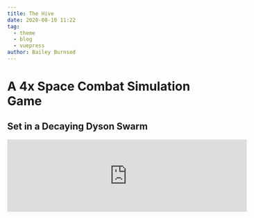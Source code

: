```yaml
---
title: The Hive
date: 2020-08-10 11:22
tag:
  - theme
  - blog
  - vuepress
author: Bailey Burnsed
---
```


# A 4x Space Combat Simulation Game

## Set in a Decaying Dyson Swarm

<iframe frameborder="0" src="https://itch.io/embed/631880?dark=true" width="552" height="167"><a href="https://burnsedia.itch.io/the-hive">The Hive by Burnsedia</a></iframe>
